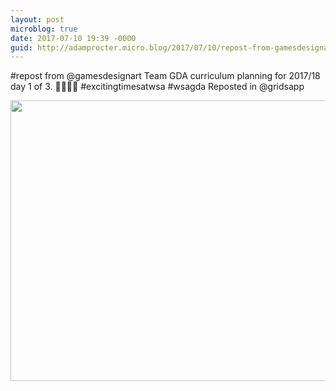 ```yaml
---
layout: post
microblog: true
date: 2017-07-10 19:39 -0000
guid: http://adamprocter.micro.blog/2017/07/10/repost-from-gamesdesignart.html
---
```

#repost from @gamesdesignart 
Team GDA curriculum planning for 2017/18 day 1 of 3. 🤖😊🥇👾 #excitingtimesatwsa #wsagda
Reposted in @gridsapp

<img src="http://adamprocter.micro.blog/uploads/2017/c965d628dd.jpg" width="600" height="449" />
